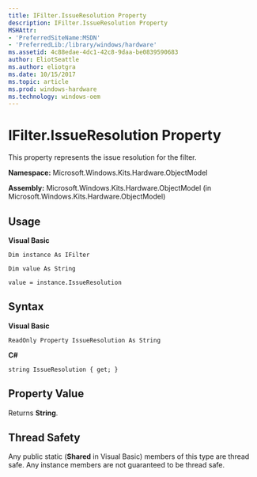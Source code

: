 ```yaml
---
title: IFilter.IssueResolution Property
description: IFilter.IssueResolution Property
MSHAttr:
- 'PreferredSiteName:MSDN'
- 'PreferredLib:/library/windows/hardware'
ms.assetid: 4c88edae-4dc1-42c8-9daa-be0839590683
author: EliotSeattle
ms.author: eliotgra
ms.date: 10/15/2017
ms.topic: article
ms.prod: windows-hardware
ms.technology: windows-oem
---
```


# IFilter.IssueResolution Property


This property represents the issue resolution for the filter.

**Namespace:** Microsoft.Windows.Kits.Hardware.ObjectModel

**Assembly:** Microsoft.Windows.Kits.Hardware.ObjectModel (in Microsoft.Windows.Kits.Hardware.ObjectModel)

## <span id="Usage"></span><span id="usage"></span><span id="USAGE"></span>Usage


**Visual Basic**

`Dim instance As IFilter`

`Dim value As String`

`value = instance.IssueResolution`

## <span id="Syntax"></span><span id="syntax"></span><span id="SYNTAX"></span>Syntax


**Visual Basic**

`ReadOnly Property IssueResolution As String`

**C#**

`string IssueResolution { get; }`

## <span id="Property_Value"></span><span id="property_value"></span><span id="PROPERTY_VALUE"></span>Property Value


Returns **String**.

## <span id="Thread_Safety"></span><span id="thread_safety"></span><span id="THREAD_SAFETY"></span>Thread Safety


Any public static (**Shared** in Visual Basic) members of this type are thread safe. Any instance members are not guaranteed to be thread safe.

 

 






